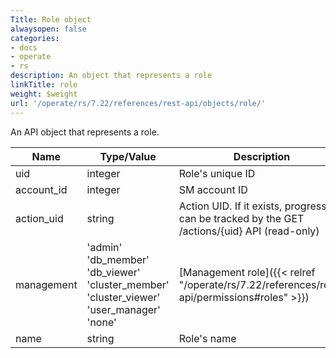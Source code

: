 ```yaml
---
Title: Role object
alwaysopen: false
categories:
- docs
- operate
- rs
description: An object that represents a role
linkTitle: role
weight: $weight
url: '/operate/rs/7.22/references/rest-api/objects/role/'
---
```


An API object that represents a role.

| Name | Type/Value | Description |
|------|------------|-------------|
| uid | integer | Role's unique ID |
| account_id | integer | SM account ID |
| action_uid | string | Action UID. If it exists, progress can be tracked by the GET /actions/{uid} API (read-only) |
| management | 'admin'<br />'db_member'<br />'db_viewer'<br />'cluster_member'<br />'cluster_viewer'<br />'user_manager'<br />'none' | [Management role]({{< relref "/operate/rs/7.22/references/rest-api/permissions#roles" >}}) |
| name | string | Role's name |
